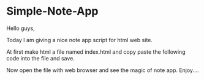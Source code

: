 # Simple-Note-App


Hello guys, 

Today I am giving a nice note app script for html web site. 

At first make html a file named index.html and copy paste the following code into the file and save.




Now open the file with web browser and see the magic of note app. Enjoy....
